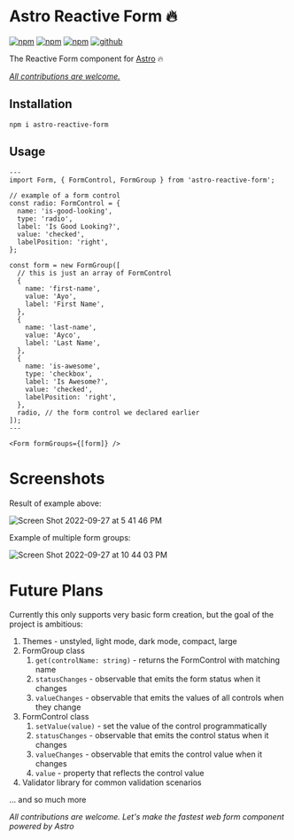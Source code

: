 # Astro Reactive Form 🔥

[![npm](https://img.shields.io/npm/v/astro-reactive-form)](https://www.npmjs.com/package/astro-reactive-form)
[![npm](https://img.shields.io/npm/l/astro-reactive-form)](https://www.npmjs.com/package/astro-reactive-form)
[![npm](https://img.shields.io/npm/dt/astro-reactive-form)](https://www.npmjs.com/package/astro-reactive-form)
[![github](https://img.shields.io/github/last-commit/ayoayco/astro-reactive-form)](https://github.com/ayoayco/astro-reactive-form)

The Reactive Form component for [Astro](https://astro.build) 🔥

_[All contributions are welcome.](https://github.com/ayoayco/astro-reactive-form/issues)_

## Installation

```
npm i astro-reactive-form
```

## Usage

```astro
---
import Form, { FormControl, FormGroup } from 'astro-reactive-form';

// example of a form control
const radio: FormControl = {
  name: 'is-good-looking',
  type: 'radio',
  label: 'Is Good Looking?',
  value: 'checked',
  labelPosition: 'right',
};

const form = new FormGroup([
  // this is just an array of FormControl
  {
    name: 'first-name',
    value: 'Ayo',
    label: 'First Name',
  },
  {
    name: 'last-name',
    value: 'Ayco',
    label: 'Last Name',
  },
  {
    name: 'is-awesome',
    type: 'checkbox',
    label: 'Is Awesome?',
    value: 'checked',
    labelPosition: 'right',
  },
  radio, // the form control we declared earlier
]);
---

<Form formGroups={[form]} />
```

# Screenshots

Result of example above:

![Screen Shot 2022-09-27 at 5 41 46 PM](https://user-images.githubusercontent.com/4262489/192572310-f83af2cc-53b9-4024-9ada-e64b34b66a15.png)

Example of multiple form groups:

![Screen Shot 2022-09-27 at 10 44 03 PM](https://user-images.githubusercontent.com/4262489/192631524-3139ac60-8d84-4c12-9231-fe2d49962756.png)

# Future Plans

Currently this only supports very basic form creation, but the goal of the project is ambitious:

1. Themes - unstyled, light mode, dark mode, compact, large
1. FormGroup class
   1. `get(controlName: string)` - returns the FormControl with matching name
   1. `statusChanges` - observable that emits the form status when it changes
   1. `valueChanges` - observable that emits the values of all controls when they change
1. FormControl class
   1. `setValue(value)` - set the value of the control programmatically
   1. `statusChanges` - observable that emits the control status when it changes
   1. `valueChanges` - observable that emits the control value when it changes
   1. `value` - property that reflects the control value
1. Validator library for common validation scenarios

... and so much more

_All contributions are welcome. Let's make the fastest web form component powered by Astro_
